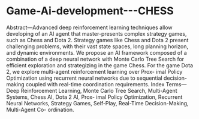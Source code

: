 # Game-Ai-development---CHESS


Abstract—Advanced deep reinforcement learning techniques allow developing of an AI agent that master-presents complex strategy games, such as Chess and Dota 2. Strategy games like Chess and Dota 2 present challenging problems, with their vast state spaces, long planning horizon, and dynamic environments. We propose an AI framework composed of a combination of a deep neural network with Monte Carlo Tree Search for efficient exploration and strategizing in the game Chess. For the game Dota 2, we explore multi-agent reinforcement learning over Prox- imal Policy Optimization using recurrent neural networks due to sequential decision-making coupled with real-time coordination requirements.
Index Terms—Deep Reinforcement Learning, Monte Carlo Tree Search, Multi-Agent Systems, Chess AI, Dota 2 AI, Prox- imal Policy Optimization, Recurrent Neural Networks, Strategy Games, Self-Play, Real-Time Decision-Making, Multi-Agent Co- ordination.
